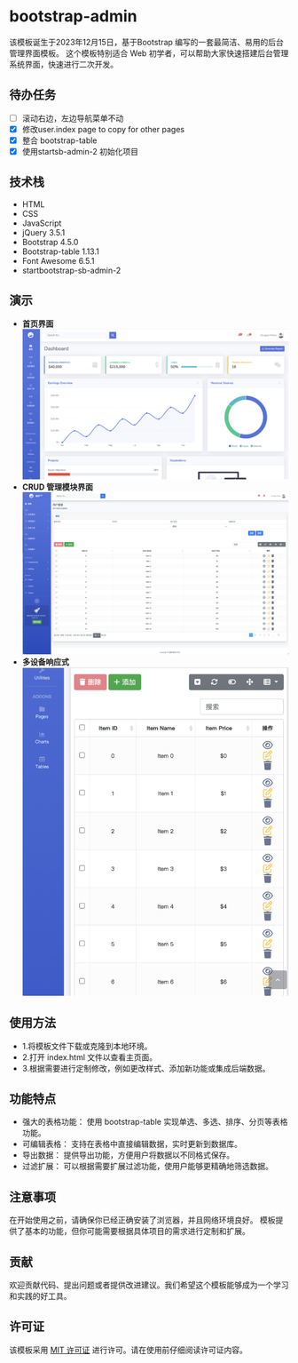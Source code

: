 # bootstrap-admin
该模板诞生于2023年12月15日，基于Bootstrap 编写的一套最简洁、易用的后台管理界面模板。
这个模板特别适合 Web 初学者，可以帮助大家快速搭建后台管理系统界面，快速进行二次开发。

## 待办任务
- [ ] 滚动右边，左边导航菜单不动
- [x] 修改user.index page to copy for other pages
- [x] 整合 bootstrap-table
- [x] 使用startsb-admin-2 初始化项目

## 技术栈
- HTML
- CSS
- JavaScript
- jQuery 3.5.1
- Bootstrap 4.5.0
- Bootstrap-table 1.13.1
- Font Awesome 6.5.1
- startbootstrap-sb-admin-2

## 演示
- **首页界面**
  ![效果图1](./img/效果1.png)
- **CRUD 管理模块界面**
  ![效果图2](./img/效果2.png)
- **多设备响应式**
  ![效果图3](./img/效果3.png)
## 使用方法
- 1.将模板文件下载或克隆到本地环境。
- 2.打开 index.html 文件以查看主页面。
- 3.根据需要进行定制修改，例如更改样式、添加新功能或集成后端数据。


## 功能特点
- 强大的表格功能： 使用 bootstrap-table 实现单选、多选、排序、分页等表格功能。
- 可编辑表格： 支持在表格中直接编辑数据，实时更新到数据库。
- 导出数据： 提供导出功能，方便用户将数据以不同格式保存。
- 过滤扩展： 可以根据需要扩展过滤功能，使用户能够更精确地筛选数据。

## 注意事项
在开始使用之前，请确保你已经正确安装了浏览器，并且网络环境良好。
模板提供了基本的功能，但你可能需要根据具体项目的需求进行定制和扩展。

## 贡献
欢迎贡献代码、提出问题或者提供改进建议。我们希望这个模板能够成为一个学习和实践的好工具。

## 许可证
该模板采用 [MIT 许可证](https://github.com/wukongnotnull/bootstrap-table-crud-template/blob/main/LICENSE) 进行许可。请在使用前仔细阅读许可证内容。

